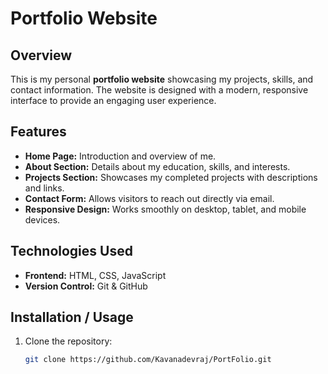 # Portfolio Website

## Overview
This is my personal **portfolio website** showcasing my projects, skills, and contact information. The website is designed with a modern, responsive interface to provide an engaging user experience.

## Features
- **Home Page:** Introduction and overview of me.
- **About Section:** Details about my education, skills, and interests.
- **Projects Section:** Showcases my completed projects with descriptions and links.
- **Contact Form:** Allows visitors to reach out directly via email.
- **Responsive Design:** Works smoothly on desktop, tablet, and mobile devices.

## Technologies Used
- **Frontend:** HTML, CSS, JavaScript
- **Version Control:** Git & GitHub

## Installation / Usage
1. Clone the repository:  
   ```bash
   git clone https://github.com/Kavanadevraj/PortFolio.git
